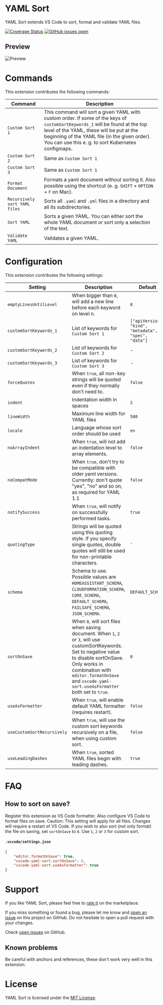 # YAML Sort
YAML Sort extends VS Code to sort, format and validate YAML files.

[![Coverage Status](https://coveralls.io/repos/github/pascalre/vscode-yaml-sort/badge.svg?branch=master)](https://coveralls.io/github/pascalre/vscode-yaml-sort?branch=master)
[![GitHub issues open](https://img.shields.io/github/issues/pascalre/vscode-yaml-sort.svg)](https://github.com/pascalre/vscode-yaml-sort/issues)

## Preview
![Preview](images/preview.gif)

# Commands
This extension contributes the following commands:

| Command                                        | Description                                                                                                           |
|------------------------------------------------|-----------------------------------------------------------------------------------------------------------------------|
| `Custom Sort 1`                                | This command will sort a given YAML with custom order. If some of the keys of `customSortKeywords_1` will be found at the top level of the YAML, these will be put at the beginning of the YAML file (in the given order). You can use this e. g. to sort Kubernetes configmaps. |
| `Custom Sort 2`                                | Same as `Custom Sort 1`                                                                                               |
| `Custom Sort 3`                                | Same as `Custom Sort 1`                                                                                               |
| `Format Document`                              | Formats a yaml document without sorting it. Also possible using the shortcut (e. g. `SHIFT` + `OPTION` + `F` on Mac). |
| `Recursively sort YAML files`                  | Sorts all `.yaml` and `.yml` files in a directory and all its subdirectories.                                         |
| `Sort YAML`                                    | Sorts a given YAML. You can either sort the whole YAML document or sort only a selection of the text.                 |
| `Validate YAML`                                | Validates a given YAML.                                                                                               |

# Configuration
This extension contributes the following settings:

| Setting                    | Description                                                                                                                                                      | Default          |
|----------------------------|------------------------------------------------------------------------------------------------------------------------------------------------------------------| ---------------- |
| `emptyLinesUntilLevel`     | When bigger than `0`, will add a new line before each keyword on level n.                                                                                        | `0`              |
| `customSortKeywords_1`     | List of keywords for `Custom Sort 1`                                                                                                                             | `["apiVersion", "kind", "metadata", "spec", "data"]`|
| `customSortKeywords_2`     | List of keywords for `Custom Sort 2`                                                                                                                             | -                |
| `customSortKeywords_3`     | List of keywords for `Custom Sort 3`                                                                                                                             | -                |
| `forceQuotes`              | When `true`, all non-key strings will be quoted even if they normally don't need to.                                                                             | `false`          |
| `indent`                   | Indentation width in spaces                                                                                                                                      | `2`              |
| `lineWidth`                | Maximum line width for YAML files                                                                                                                                | `500`            |
| `locale`                   | Language whose sort order should be used                                                                                                                         | `en`             |
| `noArrayIndent`            | When `true`, will not add an indentation level to array elements.                                                                                                | `false`          |
| `noCompatMode`             | When `true`, don't try to be compatible with older yaml versions. Currently: don't quote "yes", "no" and so on, as required for YAML 1.1                         | `false`          |
| `notifySuccess`            | When `true`, will notify on successfully performed tasks.                                                                                                        | `true`           |
| `quotingType`              | Strings will be quoted using this quoting style. If you specify single quotes, double quotes will still be used for non-printable characters.                    | `'`              |
| `schema`                   | Schema to use. Possible values are `HOMEASSISTANT_SCHEMA`, `CLOUDFORMATION_SCHEMA`, `CORE_SCHEMA`, `DEFAULT_SCHEMA`, `FAILSAFE_SCHEMA`, `JSON_SCHEMA`.           | `DEFAULT_SCHEMA` |
| `sortOnSave`               | When `0`, will sort files when saving document. When `1`, `2` or `3`, will use customSortKeywords. Set to negative value to disable sortOnSave. Only works in combination with `editor.formatOnSave` and `vscode-yaml-sort.useAsFormatter` both set to `true`. | `0`           |
| `useAsFormatter`           | When `true`, will enable default YAML formatter (requires restart).                                                                                              | `false`          |
| `useCustomSortRecursively` | When `true`, will use the custom sort keywords recursively on a file, when using custom sort.                                                                    | `false`          |
| `useLeadingDashes`         | When `true`, sorted YAML files begin with leading dashes.                                                                                                        | `true`           |

# FAQ
## How to sort on save?
Register this extension as VS Code formatter. Also configure VS Code to format files on save. Caution: This setting will apply for all files. Changes will require a restart of VS Code. If you wish to also sort (not only format) the file on saving, set `sortOnSave` to `0`. Use `1`, `2` or `3` for custom sort.

#### **`.vscode/settings.json`**
```json
{    
    "editor.formatOnSave": true,
    "vscode-yaml-sort.sortOnSave": 0,
    "vscode-yaml-sort.useAsFormatter": true
}
```

# Support

If you like YAML Sort, please feel free to [rate it](https://marketplace.visualstudio.com/items?itemName=PascalReitermann93.vscode-yaml-sort&ssr=false#review-details) on the marketplace.

If you miss something or found a bug, please let me know and [open an issue](https://github.com/pascalre/vscode-yaml-sort/issues/new) on this project on GitHub. Do not hesitate to open a pull request with your changes.

Check [open issues](https://github.com/pascalre/vscode-yaml-sort/issues) on GitHub.

## Known problems

Be careful with anchors and references, these don't work very well in this extension.

# License

YAML Sort is licensed under the [MIT License](https://raw.githubusercontent.com/pascalre/vscode-yaml-sort/master/LICENSE).
